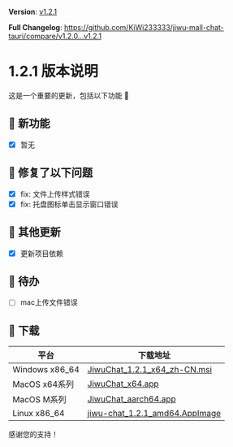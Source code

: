**Version**: [v1.2.1](https://github.com/KiWi233333/jiwu-mall-chat-tauri/blob/main/.github/releasemd/v1.2.1.md)

**Full Changelog**: <https://github.com/KiWi233333/jiwu-mall-chat-tauri/compare/v1.2.0...v1.2.1>

# 1.2.1 版本说明

这是一个重要的更新，包括以下功能 🧪

## 🔮 新功能

- [x] 暂无

## 🔨 修复了以下问题

- [x] fix: 文件上传样式错误
- [x] fix: 托盘图标单击显示窗口错误

## 🧿 其他更新

- [x] 更新项目依赖

## 📌 待办

- [ ] mac上传文件错误

## 🧪 下载

| 平台           | 下载地址                                                                                                                                     |
| -------------- | -------------------------------------------------------------------------------------------------------------------------------------------- |
| Windows x86_64 | [JiwuChat_1.2.1_x64_zh-CN.msi](https://github.com/KiWi233333/jiwu-mall-chat-tauri/releases/download/v1.2.1/JiwuChat_1.2.1_x64_zh-CN.msi)     |
| MacOS x64系列  | [JiwuChat_x64.app](https://github.com/KiWi233333/jiwu-mall-chat-tauri/releases/download/v1.2.1/JiwuChat_x64.app)                             |
| MacOS M系列    | [JiwuChat_aarch64.app](https://github.com/KiWi233333/jiwu-mall-chat-tauri/releases/download/v1.2.1/JiwuChat_aarch64.app)                     |
| Linux x86_64   | [jiwu-chat_1.2.1_amd64.AppImage](https://github.com/KiWi233333/jiwu-mall-chat-tauri/releases/download/v1.2.1/jiwu-chat_1.2.1_amd64.AppImage) |

感谢您的支持！
